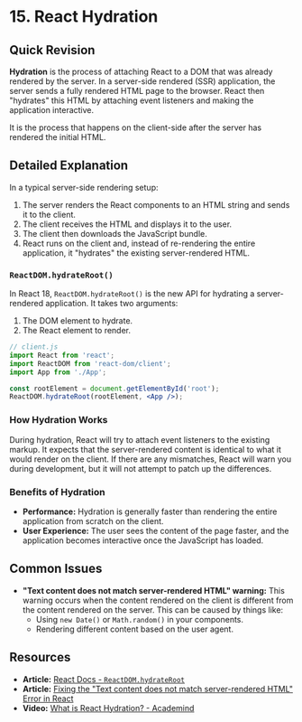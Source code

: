 
# 15. React Hydration

## Quick Revision

**Hydration** is the process of attaching React to a DOM that was already rendered by the server. In a server-side rendered (SSR) application, the server sends a fully rendered HTML page to the browser. React then "hydrates" this HTML by attaching event listeners and making the application interactive.

It is the process that happens on the client-side after the server has rendered the initial HTML.

## Detailed Explanation

In a typical server-side rendering setup:

1.  The server renders the React components to an HTML string and sends it to the client.
2.  The client receives the HTML and displays it to the user.
3.  The client then downloads the JavaScript bundle.
4.  React runs on the client and, instead of re-rendering the entire application, it "hydrates" the existing server-rendered HTML.

### `ReactDOM.hydrateRoot()`

In React 18, `ReactDOM.hydrateRoot()` is the new API for hydrating a server-rendered application. It takes two arguments:

1.  The DOM element to hydrate.
2.  The React element to render.

```jsx
// client.js
import React from 'react';
import ReactDOM from 'react-dom/client';
import App from './App';

const rootElement = document.getElementById('root');
ReactDOM.hydrateRoot(rootElement, <App />);
```

### How Hydration Works

During hydration, React will try to attach event listeners to the existing markup. It expects that the server-rendered content is identical to what it would render on the client. If there are any mismatches, React will warn you during development, but it will not attempt to patch up the differences.

### Benefits of Hydration

*   **Performance:** Hydration is generally faster than rendering the entire application from scratch on the client.
*   **User Experience:** The user sees the content of the page faster, and the application becomes interactive once the JavaScript has loaded.

## Common Issues

*   **"Text content does not match server-rendered HTML" warning:** This warning occurs when the content rendered on the client is different from the content rendered on the server. This can be caused by things like:
    *   Using `new Date()` or `Math.random()` in your components.
    *   Rendering different content based on the user agent.

## Resources

*   **Article:** [React Docs - `ReactDOM.hydrateRoot`](https://reactjs.org/docs/react-dom-client.html#hydrateroot)
*   **Article:** [Fixing the "Text content does not match server-rendered HTML" Error in React](https://www.freecodecamp.org/news/fixing-the-text-content-does-not-match-server-rendered-html-error-in-react/)
*   **Video:** [What is React Hydration? - Academind](https://www.youtube.com/watch?v=Nq_Qd_G-iA8)
